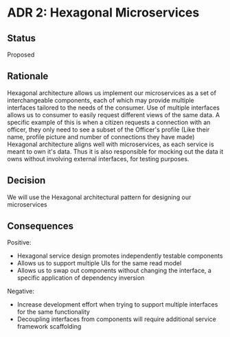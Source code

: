 # ADR 2: Hexagonal Microservices 

## Status
Proposed

## Rationale 
Hexagonal architecture allows us implement our microservices as a set of interchangeable components, each of which may provide multiple interfaces tailored to the needs of the consumer. 
Use of multiple interfaces allows us to consumer to easily request different views of the same data. A specific example of this is when a citizen requests a connection with an officer, they only need to see a subset of the Officer's profile (Like their name, profile picture and number of connections they have made)
Hexagonal architecture aligns well with microservices, as each service is meant to own it's data. Thus it is also responsible for mocking out the data it owns without involving external interfaces, for testing purposes.

## Decision 
We will use the Hexagonal architectural pattern for designing our microservices

## Consequences
Positive:
+ Hexagonal service design promotes independently testable components
+ Allows us to support multiple UIs for the same read model
+ Allows us to swap out components without changing the interface, a specific application of dependency inversion

Negative:
+ Increase development effort when trying to support multiple interfaces for the same functionality
+ Decoupling interfaces from components will require additional service framework scaffolding
